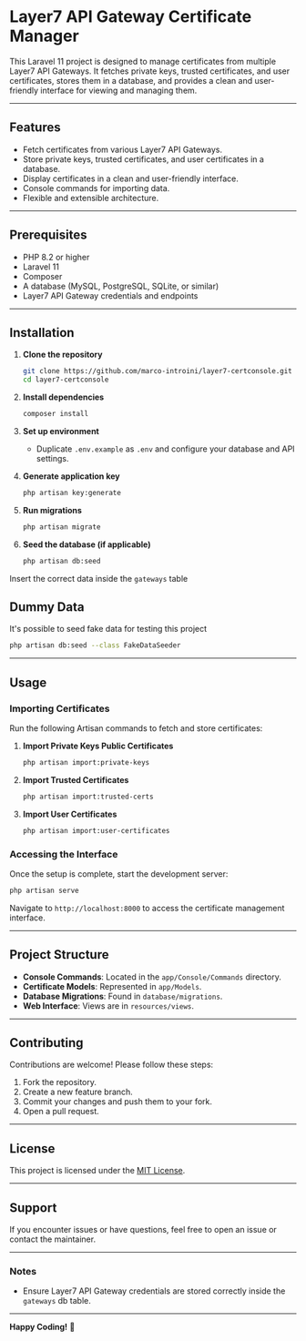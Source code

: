 # Layer7 API Gateway Certificate Manager

This Laravel 11 project is designed to manage certificates from multiple Layer7 API Gateways. It fetches private keys, trusted certificates, and user certificates, stores them in a database, and provides a clean and user-friendly interface for viewing and managing them.

---

## Features

- Fetch certificates from various Layer7 API Gateways.
- Store private keys, trusted certificates, and user certificates in a database.
- Display certificates in a clean and user-friendly interface.
- Console commands for importing data.
- Flexible and extensible architecture.

---

## Prerequisites

- PHP 8.2 or higher
- Laravel 11
- Composer
- A database (MySQL, PostgreSQL, SQLite, or similar)
- Layer7 API Gateway credentials and endpoints

---

## Installation

1. **Clone the repository**

   ```bash
   git clone https://github.com/marco-introini/layer7-certconsole.git
   cd layer7-certconsole
   ```

2. **Install dependencies**

   ```bash
   composer install
   ```

3. **Set up environment**

    - Duplicate `.env.example` as `.env` and configure your database and API settings.

4. **Generate application key**

   ```bash
   php artisan key:generate
   ```

5. **Run migrations**

   ```bash
   php artisan migrate
   ```

6. **Seed the database (if applicable)**

   ```bash
   php artisan db:seed
   ```
Insert the correct data inside the `gateways` table

## Dummy Data

It's possible to seed fake data for testing this project

```bash
php artisan db:seed --class FakeDataSeeder
```

---

## Usage

### Importing Certificates

Run the following Artisan commands to fetch and store certificates:

1. **Import Private Keys Public Certificates**

   ```bash
   php artisan import:private-keys
   ```

2. **Import Trusted Certificates**

   ```bash
   php artisan import:trusted-certs
   ```

3. **Import User Certificates**

   ```bash
   php artisan import:user-certificates
   ```

### Accessing the Interface

Once the setup is complete, start the development server:

```bash
php artisan serve
```

Navigate to `http://localhost:8000` to access the certificate management interface.

---

## Project Structure

- **Console Commands**: Located in the `app/Console/Commands` directory.
- **Certificate Models**: Represented in `app/Models`.
- **Database Migrations**: Found in `database/migrations`.
- **Web Interface**: Views are in `resources/views`.

---

## Contributing

Contributions are welcome! Please follow these steps:

1. Fork the repository.
2. Create a new feature branch.
3. Commit your changes and push them to your fork.
4. Open a pull request.

---

## License

This project is licensed under the [MIT License](LICENSE).

---

## Support

If you encounter issues or have questions, feel free to open an issue or contact the maintainer.

---

### Notes

- Ensure Layer7 API Gateway credentials are stored correctly inside the `gateways` db table.

---

**Happy Coding!** 🚀
